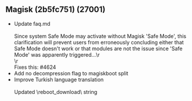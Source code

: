 ## Magisk (2b5fc751) (27001)
- Update faq.md<br><br>Since system Safe Mode may activate without Magisk 'Safe Mode', this clarification will prevent users from erroneously concluding either that Safe Mode doesn't work or that modules are not the issue since 'Safe Mode' was apparently triggered...\r<br>\r<br>Fixes this: #4624
- Add no decompression flag to magiskboot split
- Improve Turkish language translation<br><br>Updated \reboot_download\ string
